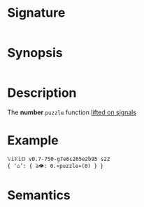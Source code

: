 # Signature
```vikid-signature
```

# Synopsis
```vikid-synopsis
```

# Description
The __number__ `puzzle` function [lifted on signals](/refman/concepts/pure_functions)

# Example
```vikid-script
𝕍i𝕂i𝔻 v0.7-750-g7e6c265e2b95 s22
{ ‘⌂’: { a👁: 0.«puzzle»(0) } }
```




# Semantics
